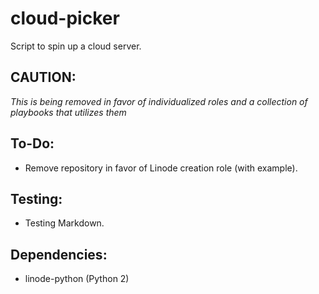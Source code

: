 # cloud-picker

Script to spin up a cloud server.

## CAUTION:
*This is being removed in favor of individualized roles and a collection of playbooks that utilizes them*

## To-Do:
* Remove repository in favor of Linode creation role (with example).

## Testing:
* Testing Markdown.

## Dependencies:
* linode-python (Python 2)
